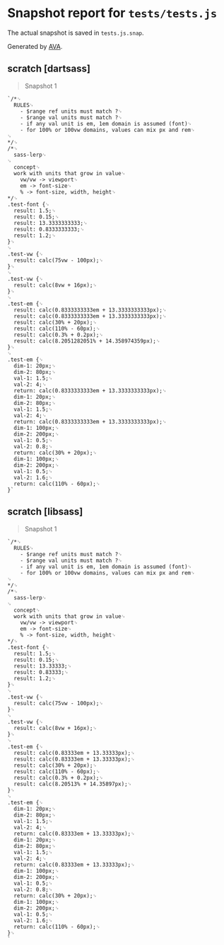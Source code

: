 # Snapshot report for `tests/tests.js`

The actual snapshot is saved in `tests.js.snap`.

Generated by [AVA](https://ava.li).

## scratch [dartsass]

> Snapshot 1

    `/*␊
      RULES␊
        - $range ref units must match ?␊
        - $range val units must match ?␊
        - if any val unit is em, 1em domain is assumed (font)␊
        - for 100% or 100vw domains, values can mix px and rem␊
    ␊
    */␊
    /*␊
      sass-lerp␊
    ␊
      concept␊
      work with units that grow in value␊
        vw/vw -> viewport␊
        em -> font-size␊
        % -> font-size, width, height␊
    */␊
    .test-font {␊
      result: 1.5;␊
      result: 0.15;␊
      result: 13.3333333333;␊
      result: 0.8333333333;␊
      result: 1.2;␊
    }␊
    ␊
    .test-vw {␊
      result: calc(75vw - 100px);␊
    }␊
    ␊
    .test-vw {␊
      result: calc(8vw + 16px);␊
    }␊
    ␊
    .test-em {␊
      result: calc(0.8333333333em + 13.3333333333px);␊
      result: calc(0.8333333333em + 13.3333333333px);␊
      result: calc(30% + 20px);␊
      result: calc(110% - 60px);␊
      result: calc(0.3% + 0.2px);␊
      result: calc(8.2051282051% + 14.358974359px);␊
    }␊
    ␊
    .test-em {␊
      dim-1: 20px;␊
      dim-2: 80px;␊
      val-1: 1.5;␊
      val-2: 4;␊
      return: calc(0.8333333333em + 13.3333333333px);␊
      dim-1: 20px;␊
      dim-2: 80px;␊
      val-1: 1.5;␊
      val-2: 4;␊
      return: calc(0.8333333333em + 13.3333333333px);␊
      dim-1: 100px;␊
      dim-2: 200px;␊
      val-1: 0.5;␊
      val-2: 0.8;␊
      return: calc(30% + 20px);␊
      dim-1: 100px;␊
      dim-2: 200px;␊
      val-1: 0.5;␊
      val-2: 1.6;␊
      return: calc(110% - 60px);␊
    }`

## scratch [libsass]

> Snapshot 1

    `/*␊
      RULES␊
        - $range ref units must match ?␊
        - $range val units must match ?␊
        - if any val unit is em, 1em domain is assumed (font)␊
        - for 100% or 100vw domains, values can mix px and rem␊
    ␊
    */␊
    /*␊
      sass-lerp␊
    ␊
      concept␊
      work with units that grow in value␊
        vw/vw -> viewport␊
        em -> font-size␊
        % -> font-size, width, height␊
    */␊
    .test-font {␊
      result: 1.5;␊
      result: 0.15;␊
      result: 13.33333;␊
      result: 0.83333;␊
      result: 1.2;␊
    }␊
    ␊
    .test-vw {␊
      result: calc(75vw - 100px);␊
    }␊
    ␊
    .test-vw {␊
      result: calc(8vw + 16px);␊
    }␊
    ␊
    .test-em {␊
      result: calc(0.83333em + 13.33333px);␊
      result: calc(0.83333em + 13.33333px);␊
      result: calc(30% + 20px);␊
      result: calc(110% - 60px);␊
      result: calc(0.3% + 0.2px);␊
      result: calc(8.20513% + 14.35897px);␊
    }␊
    ␊
    .test-em {␊
      dim-1: 20px;␊
      dim-2: 80px;␊
      val-1: 1.5;␊
      val-2: 4;␊
      return: calc(0.83333em + 13.33333px);␊
      dim-1: 20px;␊
      dim-2: 80px;␊
      val-1: 1.5;␊
      val-2: 4;␊
      return: calc(0.83333em + 13.33333px);␊
      dim-1: 100px;␊
      dim-2: 200px;␊
      val-1: 0.5;␊
      val-2: 0.8;␊
      return: calc(30% + 20px);␊
      dim-1: 100px;␊
      dim-2: 200px;␊
      val-1: 0.5;␊
      val-2: 1.6;␊
      return: calc(110% - 60px);␊
    }␊
    `
